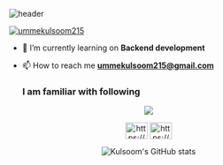 ![header](https://capsule-render.vercel.app/api?type=venom&color=gradient&height=300&section=header&text=I%20am%20Web%20developer&fontSize=90)


<p align="left"> <a href="https://twitter.com/ummekulsoom215" target="blank"><img src="https://img.shields.io/twitter/follow/ummekulsoom215?logo=twitter&style=for-the-badge" alt="ummekulsoom215" /></a> </p>

- 🔭 I’m currently learning on **Backend development**

- 📫 How to reach me **ummekulsoom215@gmail.com**
  <h3 align="left">I am familiar with following</h3>
<p align="center">
  <a href="https://skillicons.dev">
    <img src="https://skillicons.dev/icons?i=nodejs,express,mongodb,react,js,vite,bootstrap,vscode,visualstudio,py,dotnet,cs,cpp" />
  </a>
</p>
<p align="center">
<a href="https://www.linkedin.com/in/%e2%9c%a8syeda-umm-e-kulsoom-259001268/" target="blank"><img align="center" src="https://raw.githubusercontent.com/rahuldkjain/github-profile-readme-generator/master/src/images/icons/Social/linked-in-alt.svg" alt="https://www.linkedin.com/in/%e2%9c%a8syeda-umm-e-kulsoom-259001268/" height="30" width="40" /></a>
<a href="https://www.hackerrank.com/https://www.hackerrank.com/profile/ummekulsoom215" target="blank"><img align="center" src="https://raw.githubusercontent.com/rahuldkjain/github-profile-readme-generator/master/src/images/icons/Social/hackerrank.svg" alt="https://www.hackerrank.com/profile/ummekulsoom215" height="30" width="40" /></a>
</p>
<p align="center">
  <img src="https://github-readme-stats.vercel.app/api?username=Ummekulsoomshah&show_icons=true&theme=tokyonight" alt="Kulsoom's GitHub stats">
</p>


